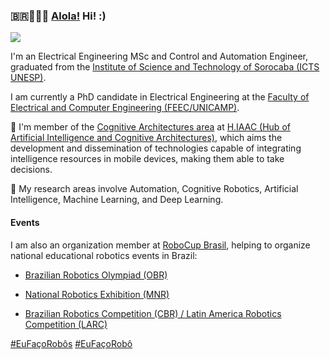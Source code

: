 ### 🇧🇷🏳️‍🌈🖖 [Alola!](https://bulbapedia.bulbagarden.net/wiki/Alola#Etymology) Hi! :)

![](https://komarev.com/ghpvc/?username=leolellisr&color=red)

I'm an Electrical Engineering MSc and Control and Automation Engineer, graduated from the [Institute of Science and Technology of Sorocaba (ICTS UNESP)](https://www.sorocaba.unesp.br). 

I am currently a PhD candidate in Electrical Engineering at the [Faculty of Electrical and Computer Engineering (FEEC/UNICAMP)](https://www.fee.unicamp.br). 

💭 I'm member of the [Cognitive Architectures area](https://hiaac.unicamp.br/research-areas/arquiteturas-cognitivas/) at [H.IAAC (Hub of Artificial Intelligence and Cognitive Architectures)](https://hiaac.unicamp.br/students/), which aims the development and dissemination of technologies capable of integrating intelligence resources in mobile devices, making them able to take decisions. 

🤖 My research areas involve Automation, Cognitive Robotics, Artificial Intelligence, Machine Learning, and Deep Learning.

#### Events

I am also an organization member at [RoboCup Brasil](https://www.robocup.org.br/wp/quem-somos/), helping to organize national educational robotics events in Brazil:
* [Brazilian Robotics Olympiad (OBR)](https://www.obr.org.br)

* [National Robotics Exhibition (MNR)](https://www.mnr.org.br)

* [Brazilian Robotics Competition (CBR) / Latin America Robotics Competition (LARC)](https://www.cbrobotica.org)

[#EuFaçoRobôs](https://www.instagram.com/explore/tags/eufaçorobôs/) [#EuFaçoRobô](https://www.instagram.com/explore/tags/eufaçorobô/) 


